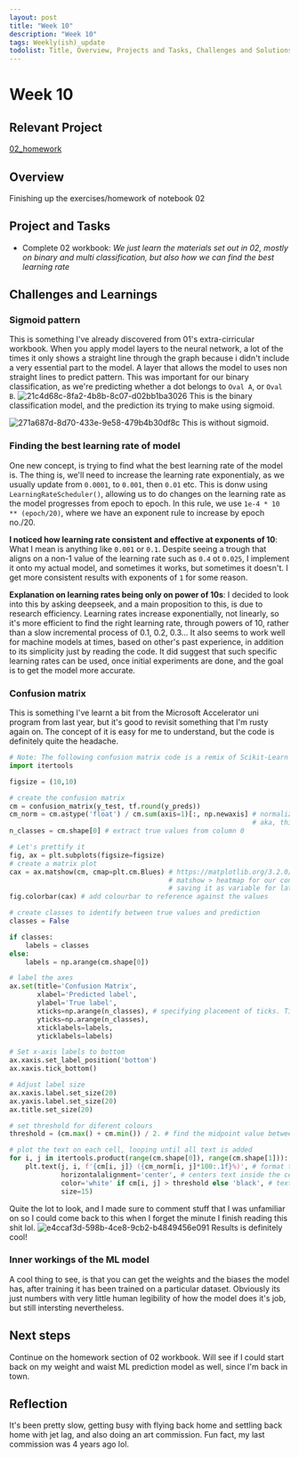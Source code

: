 ```yaml
---
layout: post
title: "Week 10"
description: "Week 10"
tags: Weekly(ish)_update
todolist: Title, Overview, Projects and Tasks, Challenges and Solutions, Learnings and Insights, Next Steps, Reflections
---
```


# Week 10

## Relevant Project
[02_homework](https://tenatic-x.github.io/_projects/02_homework.html)

## Overview
Finishing up the exercises/homework of notebook 02

## Project and Tasks
* Complete 02 workbook: *We just learn the materials set out in 02, mostly on binary and multi classification, but also how we can find the best learning rate*

## Challenges and Learnings

### Sigmoid pattern
This is something I've already discovered from 01's extra-cirricular workbook. When you apply model layers to the neural network, a lot of the times it only shows a straight line through the graph because i didn't include a very essential part to the model. A layer that allows the model to uses non straight lines to predict pattern. This was important for our binary classification, as we're predicting whether a dot belongs to `Oval A`, or `Oval B`.
![21c4d68c-8fa2-4b8b-8c07-d02bb1ba3026](https://github.com/user-attachments/assets/cb9a1494-aebb-4e38-8fa3-f558d2839f78)
This is the binary classification model, and the prediction its trying to make using sigmoid.

![271a687d-8d70-433e-9e58-479b4b30df8c](https://github.com/user-attachments/assets/95a235ff-6e15-4871-ae8f-116f1766b890)
This is without sigmoid.

### Finding the best learning rate of model
One new concept, is trying to find what the best learning rate of the model is. The thing is, we'll need to increase the learning rate exponentialy, as we usually update from `0.0001`, to `0.001`, then `0.01` etc. This is donw using `LearningRateScheduler()`, allowing us to do changes on the learning rate as the model progresses from epoch to epoch. In this rule, we use `1e-4 * 10 ** (epoch/20)`, where we have an exponent rule to increase by epoch no./20.

**I noticed how learning rate consistent and effective at exponents of 10**: What I mean is anything like `0.001` or `0.1`. Despite seeing a trough that aligns on a non-1 value of the learning rate such as `0.4` ot `0.025`, I implement it onto my actual model, and sometimes it works, but sometimes it doesn't. I get more consistent results with exponents of `1` for some reason.

**Explanation on learning rates being only on power of 10s**: I decided to look into this by asking deepseek, and a main proposition to this, is due to research efficiency. Learning rates increase exponentially, not linearly, so it's more efficient to find the right learning rate, through powers of 10, rather than a slow incremental process of 0.1, 0.2, 0.3... It also seems to work well for machine models at times, based on other's past experience, in addition to its simplicity just by reading the code. It did suggest that such specific learning rates can be used, once initial experiments are done, and the goal is to get the model more accurate. 

### Confusion matrix
This is something I've learnt a bit from the Microsoft Accelerator uni program from last year, but it's good to revisit something that I'm rusty again on. The concept of it is easy for me to understand, but the code is definitely quite the headache.

```python
# Note: The following confusion matrix code is a remix of Scikit-Learn's 'plot_confusion_matrix', and made with ML's introductory notebook https://github.com/GokuMohandas/MadeWithML/blob/main/notebooks/08_Neural_Networks.ipynb
import itertools

figsize = (10,10)

# create the confusion matrix
cm = confusion_matrix(y_test, tf.round(y_preds))
cm_norm = cm.astype('float') / cm.sum(axis=1)[:, np.newaxis] # normalizing, 'float' > we'll be dividing, 'cm.sum' to count all values of truth labels and dividing it everytime with each prediction, false or negative
                                                             # aka, this is a percentage calculator, calculating how many percent of the prediction was in 1, in 0, or at another 3rd label.
n_classes = cm.shape[0] # extract true values from column 0

# Let's prettify it
fig, ax = plt.subplots(figsize=figsize)
# create a matrix plot
cax = ax.matshow(cm, cmap=plt.cm.Blues) # https://matplotlib.org/3.2.0/api/_as_gen/matplotlib.axes.Axes.matshow.html
                                        # matshow > heatmap for our confusion matrix, cmap > to colour our graph with blue to visually represent values on heatmap
                                        # saving it as variable for later modification
fig.colorbar(cax) # add colourbar to reference against the values

# create classes to identify between true values and prediction
classes = False

if classes:
    labels = classes
else:
    labels = np.arange(cm.shape[0])

# label the axes
ax.set(title='Confusion Matrix',
       xlabel='Predicted label',
       ylabel='True label',
       xticks=np.arange(n_classes), # specifying placement of ticks. Ticks are like placeholder of major points/value to the graph, aka the labels that goes on the graph.
       yticks=np.arange(n_classes),
       xticklabels=labels,
       yticklabels=labels)

# Set x-axis labels to bottom
ax.xaxis.set_label_position('bottom')
ax.xaxis.tick_bottom()

# Adjust label size
ax.xaxis.label.set_size(20)
ax.yaxis.label.set_size(20)
ax.title.set_size(20)

# set threshold for diferent colours
threshold = (cm.max() + cm.min()) / 2. # find the midpoint value between min and max. Helps with colouring text annotations, when choosing black, or white, based on the supposed contrast of the colour at the back.

# plot the text on each cell, looping until all text is added
for i, j in itertools.product(range(cm.shape[0]), range(cm.shape[1])): # i and j, representing true and predicted values respectively
    plt.text(j, i, f'{cm[i, j]} ({cm_norm[i, j]*100:.1f}%)', # format them into percentage of output. Aka out of all 1s that are true, how many are predicted as 1, or 0 as a percentage?
             horizontalalignment='center', # centers text inside the cell
             color='white' if cm[i, j] > threshold else 'black', # text colour based on the contrast of the cell at the back. Done by seeing whether its at the upper half or lower half of values.
             size=15)
```
Quite the lot to look, and I made sure to comment stuff that I was unfamiliar on so I could come back to this when I forget the minute I finish reading this shit lol.
![e4ccaf3d-598b-4ce8-9cb2-b4849456e091](https://github.com/user-attachments/assets/60092fad-9df7-4563-929a-3121bd989865)
Results is definitely cool!

### Inner workings of the ML model
A cool thing to see, is that you can get the weights and the biases the model has, after training it has been trained on a particular dataset. Obviously its just numbers with very little human legibility of how the model does it's job, but still intersting nevertheless.

## Next steps

Continue on the homework section of 02 workbook. Will see if I could start back on my weight and waist ML prediction model as well, since I'm back in town.

## Reflection

It's been pretty slow, getting busy with flying back home and settling back home with jet lag, and also doing an art commission. Fun fact, my last commission was 4 years ago lol.
